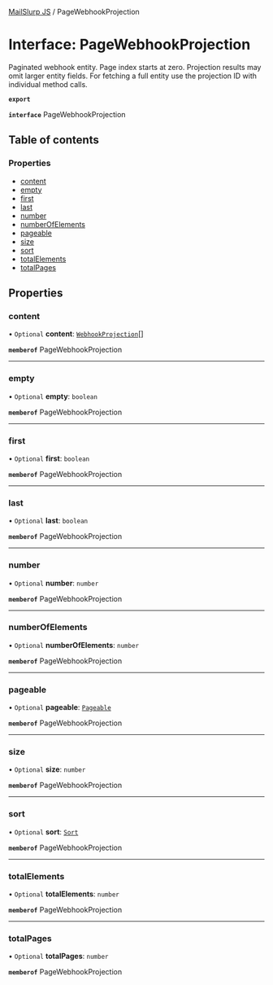 [MailSlurp JS](../README.md) / PageWebhookProjection

# Interface: PageWebhookProjection

Paginated webhook entity. Page index starts at zero. Projection results may omit larger entity fields. For fetching a full entity use the projection ID with individual method calls.

**`export`**

**`interface`** PageWebhookProjection

## Table of contents

### Properties

- [content](PageWebhookProjection.md#content)
- [empty](PageWebhookProjection.md#empty)
- [first](PageWebhookProjection.md#first)
- [last](PageWebhookProjection.md#last)
- [number](PageWebhookProjection.md#number)
- [numberOfElements](PageWebhookProjection.md#numberofelements)
- [pageable](PageWebhookProjection.md#pageable)
- [size](PageWebhookProjection.md#size)
- [sort](PageWebhookProjection.md#sort)
- [totalElements](PageWebhookProjection.md#totalelements)
- [totalPages](PageWebhookProjection.md#totalpages)

## Properties

### content

• `Optional` **content**: [`WebhookProjection`](WebhookProjection.md)[]

**`memberof`** PageWebhookProjection

___

### empty

• `Optional` **empty**: `boolean`

**`memberof`** PageWebhookProjection

___

### first

• `Optional` **first**: `boolean`

**`memberof`** PageWebhookProjection

___

### last

• `Optional` **last**: `boolean`

**`memberof`** PageWebhookProjection

___

### number

• `Optional` **number**: `number`

**`memberof`** PageWebhookProjection

___

### numberOfElements

• `Optional` **numberOfElements**: `number`

**`memberof`** PageWebhookProjection

___

### pageable

• `Optional` **pageable**: [`Pageable`](Pageable.md)

**`memberof`** PageWebhookProjection

___

### size

• `Optional` **size**: `number`

**`memberof`** PageWebhookProjection

___

### sort

• `Optional` **sort**: [`Sort`](Sort.md)

**`memberof`** PageWebhookProjection

___

### totalElements

• `Optional` **totalElements**: `number`

**`memberof`** PageWebhookProjection

___

### totalPages

• `Optional` **totalPages**: `number`

**`memberof`** PageWebhookProjection
